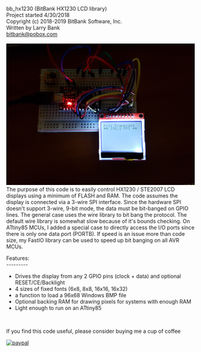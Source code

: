 bb_hx1230 (BitBank HX1230 LCD library)<br>
Project started 4/30/2018<br>
Copyright (c) 2018-2019 BitBank Software, Inc.<br>
Written by Larry Bank<br>
bitbank@pobox.com<br>
<br>
![bb_hx1230](/demo.jpg?raw=true "bb_hx1230")
<br>
The purpose of this code is to easily control HX1230 / STE2007 LCD
displays using a minimum of FLASH and RAM. The code assumes the display
is connected via a 3-wire SPI interface. Since the hardware SPI doesn't
support 3-wire, 9-bit mode, the data must be bit-banged on GPIO lines.
The general case uses the wire library to bit bang the protocol. The default
wire library is somewhat slow because of it's bounds checking. On ATtiny85
MCUs, I added a special case to directly access the I/O ports since there is
only one data port (PORTB). If speed is an issue more than code size, my
FastIO library can be used to speed up bit banging on all AVR MCUs.<br>

Features:<br>
---------<br>
- Drives the display from any 2 GPIO pins (clock + data) and optional RESET/CE/Backlight
- 4 sizes of fixed fonts (6x8, 8x8, 16x16, 16x32)<br>
- a function to load a 96x68 Windows BMP file<br>
- Optional backing RAM for drawing pixels for systems with enough RAM<br>
- Light enough to run on an ATtiny85<br> 
<br>

If you find this code useful, please consider buying me a cup of coffee

[![paypal](https://www.paypalobjects.com/en_US/i/btn/btn_donateCC_LG.gif)](https://www.paypal.com/cgi-bin/webscr?cmd=_s-xclick&hosted_button_id=SR4F44J2UR8S4)

